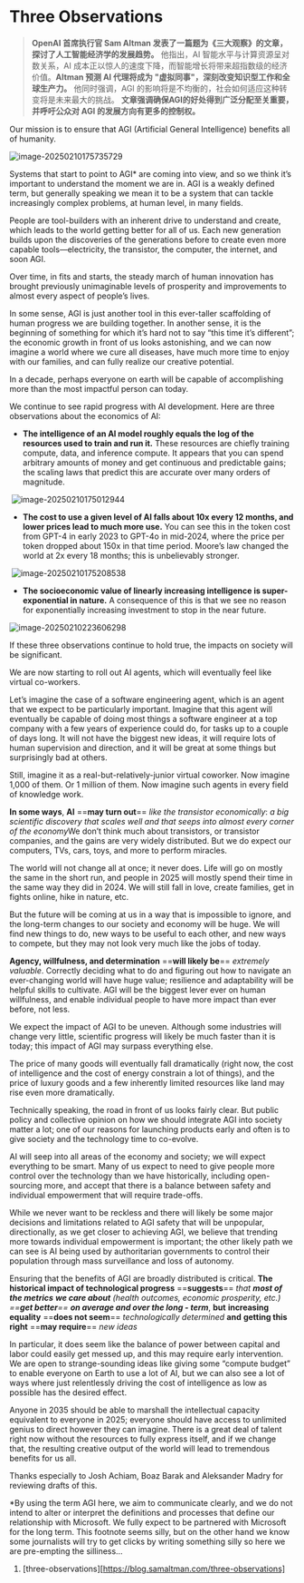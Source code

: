# Three Observations

> **OpenAI 首席执行官 Sam Altman 发表了一篇题为《三大观察》的文章，探讨了人工智能经济学的发展趋势。** 他指出，AI 智能水平与计算资源呈对数关系，AI 成本正以惊人的速度下降，而智能增长将带来超指数级的经济价值。**Altman 预测 AI 代理将成为 "虚拟同事"，深刻改变知识型工作和全球生产力。** 他同时强调，AGI 的影响将是不均衡的，社会如何适应这种转变将是未来最大的挑战。 **文章强调确保AGI的好处得到广泛分配至关重要，并呼吁公众对 AGI 的发展方向有更多的控制权。**

Our mission is to ensure that AGI (Artificial General Intelligence) benefits all of humanity. 

![image-20250210175735729](assets/image-20250210175735729.png)

Systems that start to point to AGI* are coming into view, and so we think it’s important to understand the moment we are in. AGI is a weakly defined term, but generally speaking we mean it to be a system that can tackle increasingly complex problems, at human level, in many fields.

People are tool-builders with an inherent drive to understand and create, which leads to the world getting better for all of us. Each new generation builds upon the discoveries of the generations before to create even more capable tools—electricity, the transistor, the computer, the internet, and soon AGI.

Over time, in fits and starts, the steady march of human innovation has brought previously unimaginable levels of prosperity and improvements to almost every aspect of people’s lives.

In some sense, AGI is just another tool in this ever-taller scaffolding of human progress we are building together. In another sense, it is the beginning of something for which it’s hard not to say “this time it’s different”; the economic growth in front of us looks astonishing, and we can now imagine a world where we cure all diseases, have much more time to enjoy with our families, and can fully realize our creative potential.

In a decade, perhaps everyone on earth will be capable of accomplishing more than the most impactful person can today.

We continue to see rapid progress with AI development. Here are three observations about the economics of AI:

* **The intelligence of an AI model roughly equals the log of the resources used to train and run it.** These resources are chiefly training compute, data, and inference compute. It appears that you can spend arbitrary amounts of money and get continuous and predictable gains; the scaling laws that predict this are accurate over many orders of magnitude.

​	![image-20250210175012944](assets/image-20250210175012944.png)

* **The cost to use a given level of AI falls about 10x every 12 months, and lower prices lead to much more use.** You can see this in the token cost from GPT-4 in early 2023 to GPT-4o in mid-2024, where the price per token dropped about 150x in that time period. Moore’s law changed the world at 2x every 18 months; this is unbelievably stronger. 

​	![image-20250210175208538](assets/image-20250210175208538.png)

* **The socioeconomic value of linearly increasing intelligence is super-exponential in nature.** A consequence of this is that we see no reason for exponentially increasing investment to stop in the near future.

![image-20250210223606298](assets/image-20250210223606298.png)

If these three observations continue to hold true, the impacts on society will be significant.

We are now starting to roll out AI agents, which will eventually feel like virtual co-workers.

Let’s imagine the case of a software engineering agent, which is an agent that we expect to be particularly important. Imagine that this agent will eventually be capable of doing most things a software engineer at a top company with a few years of experience could do, for tasks up to a couple of days long. It will not have the biggest new ideas, it will require lots of human supervision and direction, and it will be great at some things but surprisingly bad at others.

Still, imagine it as a real-but-relatively-junior virtual coworker. Now imagine 1,000 of them. Or 1 million of them. Now imagine such agents in every field of knowledge work.

**In some ways**, **AI** ==**may turn out**== *like the transistor economically*: *a big scientific discovery that scales well and that seeps into almost every corner of the economy*We don’t think much about transistors, or transistor companies, and the gains are very widely distributed. But we do expect our computers, TVs, cars, toys, and more to perform miracles.

The world will not change all at once; it never does. Life will go on mostly the same in the short run, and people in 2025 will mostly spend their time in the same way they did in 2024. We will still fall in love, create families, get in fights online, hike in nature, etc.

But the future will be coming at us in a way that is impossible to ignore, and the long-term changes to our society and economy will be huge. We will find new things to do, new ways to be useful to each other, and new ways to compete, but they may not look very much like the jobs of today. 

**Agency, willfulness, and determination** ==**will likely be**== *extremely valuable*. Correctly deciding what to do and figuring out how to navigate an ever-changing world will have huge value; resilience and adaptability will be helpful skills to cultivate. AGI will be the biggest lever ever on human willfulness, and enable individual people to have more impact than ever before, not less.

We expect the impact of AGI to be uneven. Although some industries will change very little, scientific progress will likely be much faster than it is today; this impact of AGI may surpass everything else.

The price of many goods will eventually fall dramatically (right now, the cost of intelligence and the cost of energy constrain a lot of things), and the price of luxury goods and a few inherently limited resources like land may rise even more dramatically.

Technically speaking, the road in front of us looks fairly clear. But public policy and collective opinion on how we should integrate AGI into society matter a lot; one of our reasons for launching products early and often is to give society and the technology time to co-evolve.

AI will seep into all areas of the economy and society; we will expect everything to be smart. Many of us expect to need to give people more control over the technology than we have historically, including open-sourcing more, and accept that there is a balance between safety and individual empowerment that will require trade-offs.

While we never want to be reckless and there will likely be some major decisions and limitations related to AGI safety that will be unpopular, directionally, as we get closer to achieving AGI, we believe that trending more towards individual empowerment is important; the other likely path we can see is AI being used by authoritarian governments to control their population through mass surveillance and loss of autonomy.

Ensuring that the benefits of AGI are broadly distributed is critical. **The historical impact of technological progress** ==**suggests**== *that **most of the metrics** **we care about** (health outcomes, economic prosperity, etc.) ==**get better**== **on average and over the long - term***, **but** **increasing equality** ==**does not seem**== *technologically determined* **and** **getting this right** ==**may require**== *new ideas*

In particular, it does seem like the balance of power between capital and labor could easily get messed up, and this may require early intervention. We are open to strange-sounding ideas like giving some “compute budget” to enable everyone on Earth to use a lot of AI, but we can also see a lot of ways where just relentlessly driving the cost of intelligence as low as possible has the desired effect.

Anyone in 2035 should be able to marshall the intellectual capacity equivalent to everyone in 2025; everyone should have access to unlimited genius to direct however they can imagine. There is a great deal of talent right now without the resources to fully express itself, and if we change that, the resulting creative output of the world will lead to tremendous benefits for us all.

Thanks especially to Josh Achiam, Boaz Barak and Aleksander Madry for reviewing drafts of this.

*By using the term AGI here, we aim to communicate clearly, and we do not intend to alter or interpret the definitions and processes that define our relationship with Microsoft. We fully expect to be partnered with Microsoft for the long term. This footnote seems silly, but on the other hand we know some journalists will try to get clicks by writing something silly so here we are pre-empting the silliness…



1. [three-observations][https://blog.samaltman.com/three-observations]









